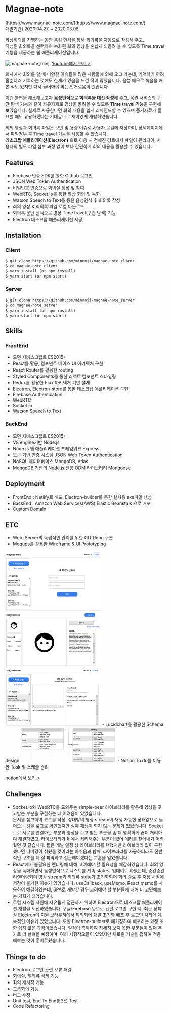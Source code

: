 # Magnae-note

[https://www.magnae-note.com/](https://www.magnae-note.com/)   
개발기간) 2020.04.27. ~ 2020.05.08.   

화상회의를 진행하는 동안 음성 인식을 통해 회의록을 자동으로 작성해 주고,   
작성된 회의록을 선택하여 녹화된 회의 영상을 손쉽게 되돌려 볼 수 있도록 Time travel 기능을 제공하는 웹 애플리케이션입니다.

![magnae-note_minji](./src/assets/magnae-note_minji.gif)
[Youtube에서 보기 >](https://youtu.be/oFHqaTct5LU)

회사에서 회의를 할 때 다양한 이슈들이 많은 사람들에 의해 오고 가는데, 기억하기 어려울뿐더러 기록하는 것에도 한계가 있음을 느낀 적이 많았습니다. 음성 메모로 녹음을 해본 적도 있지만 다시 들어봐야 하는 번거로움이 컸습니다.   

이런 불편을 해소해보고자 **음성인식으로 회의록을 대신 작성**해 주고, 음원 서비스의 구간 탐색 기능과 같이 자유자재로 영상을 돌려볼 수 있도록 **Time travel 기능**을 구현해보았습니다. 실제로 사용한다면 회의 내용을 쉽게 리마인드할 수 있으며 증거자료가 필요할 때도 유용하겠다는 기대감으로 재미있게 개발하였습니다.   

회의 영상과 회의록 파일은 보안 및 용량 이슈로 사용자 로컬에 저장하며, 상세페이지에서 파일첨부 후 Time travel 기능을 사용할 수 있습니다.   
**데스크탑 애플리케이션(Electron)** 으로 이용 시 정해진 경로에서 파일이 관리되어, 사용자의 별도 파일 첨부 과정 없이 보다 간편하게 회의 내용을 활용할 수 있습니다.


## Features

- Firebase 인증 SDK를 통한 Github 로그인
- JSON Web Token Authentication
- 비밀번호 인증으로 회의실 생성 및 참여
- WebRTC, Socket.io를 통한 화상 회의 및 녹화
- Watson Speech to Text를 통한 음성인식 후 회의록 작성
- 회의 영상 & 회의록 파일 로컬 다운로드
- 회의록 문단 선택으로 영상 Time travel(구간 탐색) 기능
- Electron 데스크탑 애플리케이션 제공

## Installation

### Client

```
$ git clone https://github.com/minnnji/magnae-note_client
$ cd magnae-note_client
$ yarn install (or npm install)
$ yarn start (or npm start)
```

### Server

```
$ git clone https://github.com/minnnji/magnae-note_server
$ cd magnae-note_server
$ yarn install (or npm install)
$ yarn start (or npm start)
```

## Skills

### FrontEnd

- 모던 자바스크립트 ES2015+
- React를 활용, 컴포넌트 베이스 UI 아키텍처 구현
- React Router를 활용한 routing
- Styled Components를 통한 리액트 컴포넌트 스타일링
- Redux를 활용한 Flux 아키텍처 기반 설계
- Electron, Electron-store를 통한 데스크탑 애플리케이션 구현
- Firebase Authentication
- WebRTC
- Socket.io
- Watson Speech to Text

### BackEnd

- 모던 자바스크립트 ES2015+
- V8 engine기반 Node.js
- Node.js 웹 애플리케이션 프레임워크 Express
- 토큰 기반 인증 시스템 JSON Web Token Authentication
- NoSQL 데이터베이스 MongoDB, Atlas
- MongoDB 기반의 Node.js 전용 ODM 라이브러리 Mongoose

## Deployment

- FrontEnd : Netlify로 배포, Electron-builder를 통한 설치용 exe파일 생성
- BackEnd : Amazon Web Services(AWS) Elastic Beanstalk 으로 배포
- Custom Domain

## ETC

- Web, Server의 독립적인 관리를 위한 GIT Repo 구분
- Moqups를 활용한 Wireframe & UI Prototyping   
<img src="./src/assets/mockup1.png" width="60%">
<img src="./src/assets/mockup2.png" width="60%">
<img src="./src/assets/mockup3.png" width="60%">
- Lucidchart를 활용한 Schema design   
<img src="./src/assets/schema.png" width="60%">
- Notion To do를 이용한 Task 및 스케쥴 관리   

[notion에서 보기 >](https://www.notion.so/minnnji2326/20fb2f15583d4571855040c1dad2d2ce?v=1099d5eed542425d912b3354529c3f94)


## Challenges

- Socket.io와 WebRTC를 도와주는 simple-peer 라이브러리를 활용해 영상을 주고받는 부분을 구현하는 데 어려움이 있었습니다.   
문서를 참고하여 코드를 작성, 상대방의 영상 stream이 재생 가능한 상태값으로 들어오는 것을 로그로 확인했지만 실제 재생이 되지 않는 문제가 있었습니다. Socket으로 서로를 연결하는 부분과 영상을 주고 받는 부분을 좀 더 명확하게 끊어 처리하여 해결하였고, 라이브러리가 뒤에서 처리해주는 부분이 있어 에러를 찾아내기 어려웠던 것 같습니다. 짧은 개발 일정 상 라이브러리를 택했지만 라이브러리 없이 구현했다면 디버깅이 쉬웠을 것이라는 아쉬움과 함께, 라이브러리를 사용하더라도 전반적인 구조를 더 잘 파악하고 접근해야겠다는 교훈을 얻었습니다.
- React에서 불필요한 렌더링에 대해 고려해야 할 필요성을 체감하였습니다. 회의 영상을 녹화하면서 음성인식으로 텍스트를 계속 state로 업데이트 하였는데, 중간중간 리렌더링되며 영상 stream과 회의록 state가 초기화되어 회의 종료 후 저장 시점에 저장이 불가한 이슈가 있었습니다. useCallback, useMemo, React.memo를 사용하여 해결하였는데, SPA로 개발할 경우 고려해야 할 부분들에 대해 더 고민해보는 기회가 되었습니다.
- 로컬 시스템 자원에 자유롭게 접근하기 위하여 Electron으로 데스크탑 애플리케이션 개발을 도전하였습니다. 구글/Firebase 등으로 간편 로그인 구현 시, 최근 정책 상 Electron이 지원 브라우저에서 제외되어 개발 초기와 배포 후 로그인 처리에 계속적인 이슈가 있었습니다. 또한 Electron-builder로 패키징하여 배포하는 과정 또한 쉽지 않은 과정이었습니다. 일정이 촉박하여 자세히 보지 못한 부분들이 있어 추가로 더 살펴볼 예정이며, 여러 시행착오들이 있었지만 새로운 기술을 접하여 적용해보는 것이 흥미로웠습니다.

## Things to do

- Electron 로그인 관련 오류 해결
- 회의실, 회의록 삭제 기능
- 회의 재시작 기능
- 그룹회의 기능
- 버그 수정
- Unit test, End To End(E2E) Test
- Code Refactoring
